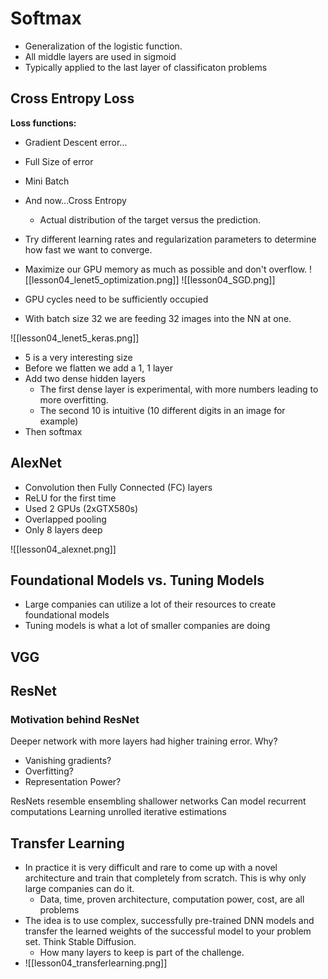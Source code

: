 # Softmax

* Generalization of the logistic function.
* All middle layers are used in sigmoid
* Typically applied to the last layer of classificaton problems

## Cross Entropy Loss

**Loss functions:** 
* Gradient Descent error...
* Full Size of error
* Mini Batch
* And now...Cross Entropy
	* Actual distribution of the target versus the prediction.

* Try different learning rates and regularization parameters to determine how fast we want to converge.
* Maximize our GPU memory as much as possible and don't overflow.
![[lesson04_lenet5_optimization.png]]
![[lesson04_SGD.png]]
* GPU cycles need to be sufficiently occupied
* With batch size 32 we are feeding 32 images into the NN at one.

![[lesson04_lenet5_keras.png]]

* 5 is a very interesting size
* Before we flatten we add a 1, 1 layer
* Add two dense hidden layers
	* The first dense layer is experimental, with more numbers leading to more overfitting.
	* The second 10 is intuitive (10 different digits in an image for example)
* Then softmax

## AlexNet

* Convolution then Fully Connected (FC) layers
* ReLU for the first time
* Used 2 GPUs (2xGTX580s)
* Overlapped pooling
* Only 8 layers deep

![[lesson04_alexnet.png]]

## Foundational Models vs. Tuning Models

* Large companies can utilize a lot of their resources to create foundational models
* Tuning models is what a lot of smaller companies are doing
## VGG

## ResNet

### Motivation behind ResNet

Deeper network with more layers had higher training error. Why?
* Vanishing gradients?
* Overfitting?
* Representation Power?

ResNets resemble ensembling shallower networks
Can model recurrent computations
Learning unrolled iterative estimations

## Transfer Learning

* In practice it is very difficult and rare to come up with a novel architecture and train that completely from scratch. This is why only large companies can do it.
	* Data, time, proven architecture, computation power, cost, are all problems
* The idea is to use complex, successfully pre-trained DNN models and transfer the learned weights of the successful model to your problem set. Think Stable Diffusion.
	* How many layers to keep is part of the challenge.
* ![[lesson04_transferlearning.png]]